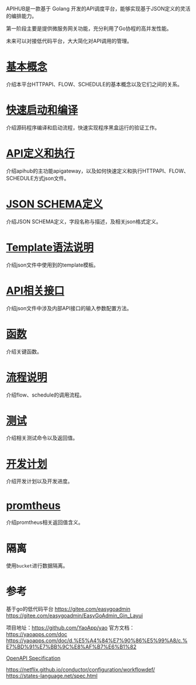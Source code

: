 APIHUB是一款基于 Golang 开发的API调度平台，能够实现基于JSON定义的灵活的编排能力。

第一阶段主要是提供微服务网关功能，充分利用了Go协程的高并发性能。   

未来可以对接低代码平台，大大简化对API调用的管理。

# [基本概念](https://github.com/jasony62/tms-go-apihub/blob/main/doc/cn/base.md)
介绍本平台HTTPAPI、FLOW、SCHEDULE的基本概念以及它们之间的关系。
# [快速启动和编译](https://github.com/jasony62/tms-go-apihub/blob/main/doc/cn/start.md)
介绍源码程序编译和启动流程，快速实现程序黑盒运行的验证工作。
# [API定义和执行](https://github.com/jasony62/tms-go-apihub/blob/main/doc/cn/apigateway.md)
介绍apihub的主功能apigateway，以及如何快速定义和执行HTTPAPI、FLOW、SCHEDULE方式json文件。
# [JSON SCHEMA定义](https://github.com/jasony62/tms-go-apihub/blob/main/doc/cn/json.md)
介绍JSON SCHEMA定义，字段名称与描述，及相关json格式定义。
# [Template语法说明](https://github.com/jasony62/tms-go-apihub/blob/main/doc/cn/template.md)
介绍json文件中使用到的template模板。
# [API相关接口](https://github.com/jasony62/tms-go-apihub/blob/main/doc/cn/apis.md)
介绍json文件中涉及内部API接口的输入参数配置方法。
# [函数](https://github.com/jasony62/tms-go-apihub/blob/main/doc/cn/function.md)
介绍关键函数。
# [流程说明](https://github.com/jasony62/tms-go-apihub/blob/main/doc/cn/flow.md)
介绍flow、schedule的调用流程。
# [测试](https://github.com/jasony62/tms-go-apihub/blob/main/doc/cn/test.md)
介绍相关测试命令以及返回值。
# [开发计划](https://github.com/jasony62/tms-go-apihub/blob/main/doc/cn/work.md)
介绍开发计划以及开发进度。
# [promtheus](https://github.com/jasony62/tms-go-apihub/blob/main/doc/cn/promtheus.md)
介绍promtheus相关返回值含义。
# 隔离
使用`bucket`进行数据隔离。

# 参考
基于go的低代码平台
https://gitee.com/easygoadmin
https://gitee.com/easygoadmin/EasyGoAdmin_Gin_Layui


项目地址：https://github.com/YaoApp/yao
官方文档：https://yaoapps.com/doc
https://yaoapps.com/doc/d.%E5%A4%84%E7%90%86%E5%99%A8/c.%E7%BD%91%E7%BB%9C%E8%AF%B7%E6%B1%82

[OpenAPI Specification](https://swagger.io/specification/)

https://netflix.github.io/conductor/configuration/workflowdef/
https://states-language.net/spec.html
